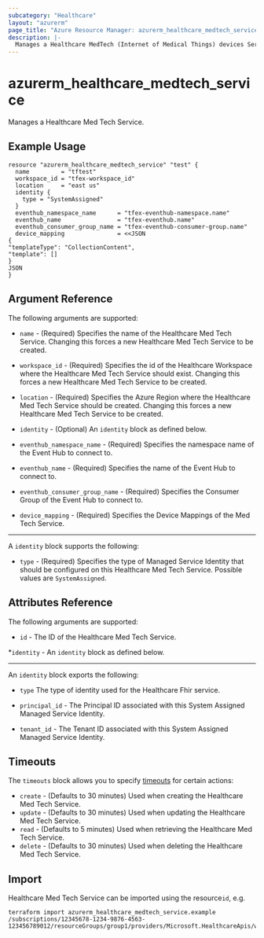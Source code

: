 ```yaml
---
subcategory: "Healthcare"
layout: "azurerm"
page_title: "Azure Resource Manager: azurerm_healthcare_medtech_service"
description: |-
  Manages a Healthcare MedTech (Internet of Medical Things) devices Service.
---
```


# azurerm_healthcare_medtech_service

Manages a Healthcare Med Tech Service.

## Example Usage

```hcl
resource "azurerm_healthcare_medtech_service" "test" {
  name         = "tftest"
  workspace_id = "tfex-workspace_id"
  location     = "east us"
  identity {
    type = "SystemAssigned"
  }
  eventhub_namespace_name      = "tfex-eventhub-namespace.name"
  eventhub_name                = "tfex-eventhub.name"
  eventhub_consumer_group_name = "tfex-eventhub-consumer-group.name"
  device_mapping               = <<JSON
{
"templateType": "CollectionContent",
"template": []
}
JSON
}
```

## Argument Reference

The following arguments are supported:

* `name` - (Required) Specifies the name of the Healthcare Med Tech Service. Changing this forces a new Healthcare Med Tech Service to be created.

* `workspace_id`  - (Required) Specifies the id of the Healthcare Workspace where the Healthcare Med Tech Service should exist. Changing this forces a new Healthcare Med Tech Service to be created.

* `location` - (Required) Specifies the Azure Region where the Healthcare Med Tech Service should be created. Changing this forces a new Healthcare Med Tech Service to be created.

* `identity` - (Optional) An `identity` block as defined below.

* `eventhub_namespace_name` - (Required) Specifies the namespace name of the Event Hub to connect to.

* `eventhub_name` - (Required) Specifies the name of the Event Hub to connect to.

* `eventhub_consumer_group_name` - (Required) Specifies the Consumer Group of the Event Hub to connect to.

* `device_mapping` - (Required) Specifies the Device Mappings of the Med Tech Service.

---
A `identity` block supports the following:

* `type` - (Required) Specifies the type of Managed Service Identity that should be configured on this Healthcare Med Tech Service. Possible values are `SystemAssigned`.

## Attributes Reference

The following arguments are supported:

* `id` - The ID of the Healthcare Med Tech Service.

*`identity` - An `identity` block as defined below.

---
An `identity` block exports the following:

* `type` The type of identity used for the Healthcare Fhir service.

* `principal_id` - The Principal ID associated with this System Assigned Managed Service Identity.

* `tenant_id` - The Tenant ID associated with this System Assigned Managed Service Identity.

## Timeouts
The `timeouts` block allows you to specify [timeouts](https://www.terraform.io/docs/configuration/resources.html#timeouts) for certain actions:

* `create` - (Defaults to 30 minutes) Used when creating the Healthcare Med Tech Service.
* `update` - (Defaults to 30 minutes) Used when updating the Healthcare Med Tech Service.
* `read` - (Defaults to 5 minutes) Used when retrieving the Healthcare Med Tech Service.
* `delete` - (Defaults to 30 minutes) Used when deleting the Healthcare Med Tech Service.

## Import

Healthcare Med Tech Service can be imported using the resource`id`, e.g.

```shell
terraform import azurerm_healthcare_medtech_service.example /subscriptions/12345678-1234-9876-4563-123456789012/resourceGroups/group1/providers/Microsoft.HealthcareApis/workspaces/workspace1/iotconnectors/iotconnector1
```
